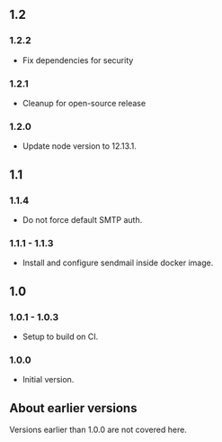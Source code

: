 ## 1.2

### 1.2.2

- Fix dependencies for security

### 1.2.1

- Cleanup for open-source release

### 1.2.0

- Update node version to 12.13.1.

## 1.1

### 1.1.4

- Do not force default SMTP auth.

### 1.1.1 - 1.1.3

- Install and configure sendmail inside docker image.

## 1.0

### 1.0.1 - 1.0.3

- Setup to build on CI.

### 1.0.0

- Initial version.

## About earlier versions

Versions earlier than 1.0.0 are not covered here.
